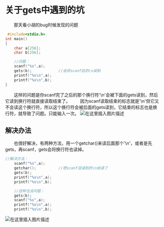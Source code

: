 # 关于gets中遇到的坑
&emsp;&emsp;那天看小胡的bug时候发现的问题
~~~c
 #include<stdio.h>
int main()
{
	char a[256];
	char b[256];

	//问题：
	scanf("%s",a);			
	gets(b);			//会将scanf后的\n读到
	printf("%s\n",a);
	printf("%s\n",b);
}
~~~
&emsp;&emsp;这样的问题是你scanf完了之后的那个换行符'\n'会被下面的gets读到，然后它读到换行符就直接读取结束了。
&emsp;&emsp;因为scanf读取结束的标志就是'\n'但它又不会读这个换行符，所以这个换行符会被后面的gets读到，它结束的标志也是换行符，就导致了问题。只能输入一次。
![在这里插入图片描述](https://img-blog.csdnimg.cn/2019093020332973.PNG?x-oss-process=image/watermark,type_ZmFuZ3poZW5naGVpdGk,shadow_10,text_aHR0cHM6Ly9ibG9nLmNzZG4ubmV0L3oyMjAxOTg2MTEz,size_16,color_FFFFFF,t_70)

## 解决办法
&emsp;&emsp;也很好解决，有两种方法，用一个getchar()来读后面那个'\n'，或者是先gets，再scanf，gets会将换行符也读掉。
~~~c
//解决方法：
	scanf("%s",a);
	getchar();			//把scanf没读到的\n给读了
	gets(b);
	printf("%s\n",a);
	printf("%s\n",b);

	//这样也没问题：
	gets(b);
	scanf("%s",a);
	printf("%s\n",a);
	printf("%s\n",b);
~~~
![在这里插入图片描述](https://img-blog.csdnimg.cn/20190930203733746.PNG?x-oss-process=image/watermark,type_ZmFuZ3poZW5naGVpdGk,shadow_10,text_aHR0cHM6Ly9ibG9nLmNzZG4ubmV0L3oyMjAxOTg2MTEz,size_16,color_FFFFFF,t_70)
